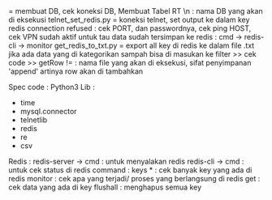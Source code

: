 <DONE>
  <database.py> = membuat DB, cek koneksi DB, Membuat Tabel RT \n
  <nameofDB> : nama DB yang akan di eksekusi
    
<DONE>
telnet_set_redis.py = koneksi telnet, set output ke dalam key redis
  connection refused : cek PORT, dan passwordnya, cek ping HOST, cek VPN sudah aktif
  untuk tau data sudah tersimpan ke redis :
      cmd -> redis-cli -> monitor 

<DONE>      
get_redis_to_txt.py = export all key di redis ke dalam file .txt
  jika ada data yang di kategorikan sampah bisa di masukan ke filter >> cek code >> getRow != <filter>
  <file> : nama file yang akan di eksekusi, sifat penyimpanan 'append' artinya row akan di tambahkan





  



Spec code :
Python3
Lib : 
  - time
  - mysql.connector
  - telnetlib
  - redis
  - re
  - csv
  
 
 Redis :
    redis-server -> cmd : untuk menyalakan redis
    redis-cli -> cmd : untuk cek status di redis
        command : 
            keys * : cek banyak key yang ada di redis
            monitor : cek apa yang terjadi/ proses yang berlangsung di redis
            get <key> : cek data yang ada di key <key>
            flushall : menghapus semua key
